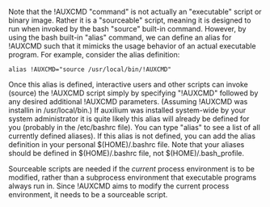Note that the !AUXCMD "command" is not actually an "executable" script or binary image.
Rather it is a "sourceable" script, meaning it is designed to run when invoked by the
bash "source" built-in command. However, by using the bash built-in "alias" command,
we can define an alias for !AUXCMD such that it mimicks the usage behavior of an actual
executable program. For example, consider the alias definition:

    alias !AUXCMD="source /usr/local/bin/!AUXCMD"

Once this alias is defined, interactive users and other scripts can invoke (source)
the !AUXCMD script simply by specifying "!AUXCMD" followed by any desired additional
!AUXCMD parameters. (Assuming !AUXCMD was installin in /usr/local/bin.) If auxilium
was installed system-wide by your system administrator it is quite likely this alias
will already be defined for you (probably in the /etc/bashrc file). You can type "alias"
to see a list of all currently defined aliases). If this alias is not defined, you
can add the alias definition in your personal \$(HOME)/.bashrc file. Note that your
aliases should be defined in \$(HOME)/.bashrc file, not \$(HOME)/.bash_profile.

Sourceable scripts are needed if the *current* process environment is to be modified,
rather than a subprocess environment that executable programs always run in. Since
!AUXCMD aims to modify the current process environment, it needs to be a sourceable
script.
